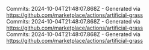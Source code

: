 Commits: 2024-10-04T21:48:07.868Z - Generated via https://github.com/marketplace/actions/artificial-grass
<br>
Commits: 2024-10-04T21:48:07.868Z - Generated via https://github.com/marketplace/actions/artificial-grass
<br>
Commits: 2024-10-04T21:48:07.868Z - Generated via https://github.com/marketplace/actions/artificial-grass
<br>
